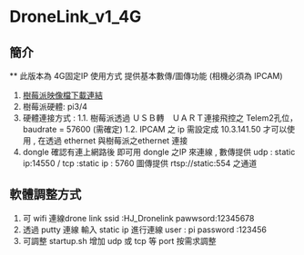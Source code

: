 # DroneLink_v1_4G
## 簡介
  ** 此版本為 4G固定IP 使用方式 提供基本數傳/圖傳功能 (相機必須為 IPCAM)
  1. [樹莓派映像檔下載連結](https://drive.google.com/file/d/19xRUBxFQBQ30wtv2cNePWVmsS-2G2PHl/view?usp=share_link)
  2. 樹莓派硬體: pi3/4
  3. 硬體連接方式 : 
      1.1. 樹莓派透過 ＵＳＢ轉　ＵＡＲＴ連接飛控之 Telem2孔位，　baudrate = 57600 (需確定)
      1.2. IPCAM 之 ip 需設定成 10.3.141.50 才可以使用 , 在透過 ethernet 與樹莓派之ethernet 連接
  4. dongle 確認有連上網路後 即可用 dongle 之IP  來連線 , 數傳提供 udp : static ip:14550 / tcp :static ip : 5760  圖傳提供 rtsp://static:554 之通道
  
## 軟體調整方式
  1. 可 wifi 連線drone link  ssid :HJ_Dronelink pawwsord:12345678
  2. 透過 putty 連線 輸入 static ip 進行連線 user : pi password :123456
  3. 可調整 startup.sh 增加 udp 或 tcp 等 port 按需求調整
  
  

